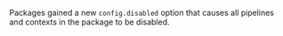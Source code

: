 Packages gained a new `config.disabled` option that causes all pipelines and
contexts in the package to be disabled.
